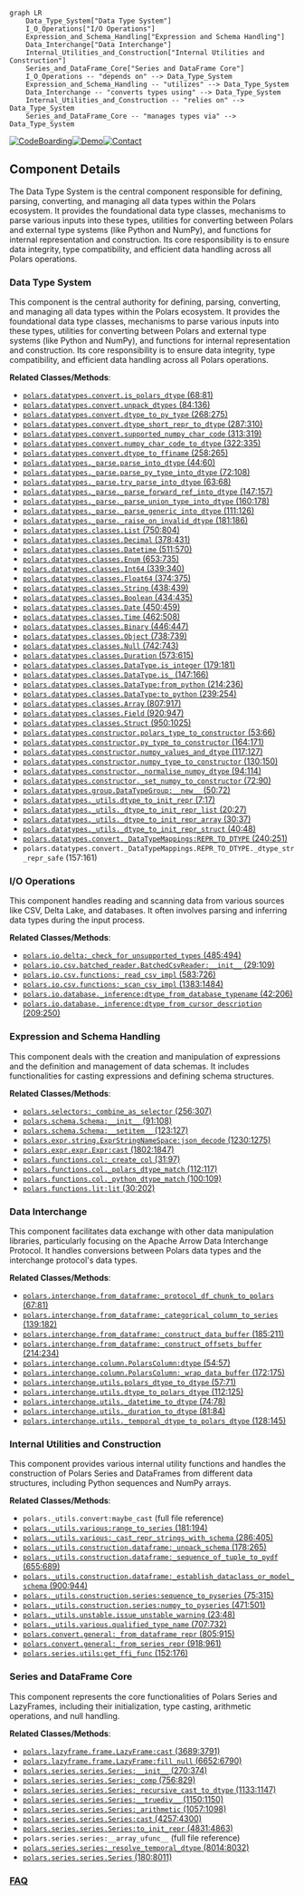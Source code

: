 ```mermaid
graph LR
    Data_Type_System["Data Type System"]
    I_O_Operations["I/O Operations"]
    Expression_and_Schema_Handling["Expression and Schema Handling"]
    Data_Interchange["Data Interchange"]
    Internal_Utilities_and_Construction["Internal Utilities and Construction"]
    Series_and_DataFrame_Core["Series and DataFrame Core"]
    I_O_Operations -- "depends on" --> Data_Type_System
    Expression_and_Schema_Handling -- "utilizes" --> Data_Type_System
    Data_Interchange -- "converts types using" --> Data_Type_System
    Internal_Utilities_and_Construction -- "relies on" --> Data_Type_System
    Series_and_DataFrame_Core -- "manages types via" --> Data_Type_System
```
[![CodeBoarding](https://img.shields.io/badge/Generated%20by-CodeBoarding-9cf?style=flat-square)](https://github.com/CodeBoarding/GeneratedOnBoardings)[![Demo](https://img.shields.io/badge/Try%20our-Demo-blue?style=flat-square)](https://www.codeboarding.org/demo)[![Contact](https://img.shields.io/badge/Contact%20us%20-%20contact@codeboarding.org-lightgrey?style=flat-square)](mailto:contact@codeboarding.org)

## Component Details

The Data Type System is the central component responsible for defining, parsing, converting, and managing all data types within the Polars ecosystem. It provides the foundational data type classes, mechanisms to parse various inputs into these types, utilities for converting between Polars and external type systems (like Python and NumPy), and functions for internal representation and construction. Its core responsibility is to ensure data integrity, type compatibility, and efficient data handling across all Polars operations.

### Data Type System
This component is the central authority for defining, parsing, converting, and managing all data types within the Polars ecosystem. It provides the foundational data type classes, mechanisms to parse various inputs into these types, utilities for converting between Polars and external type systems (like Python and NumPy), and functions for internal representation and construction. Its core responsibility is to ensure data integrity, type compatibility, and efficient data handling across all Polars operations.


**Related Classes/Methods**:

- <a href="https://github.com/pola-rs/polars/blob/master/py-polars/polars/datatypes/convert.py#L68-L81" target="_blank" rel="noopener noreferrer">`polars.datatypes.convert.is_polars_dtype` (68:81)</a>
- <a href="https://github.com/pola-rs/polars/blob/master/py-polars/polars/datatypes/convert.py#L84-L136" target="_blank" rel="noopener noreferrer">`polars.datatypes.convert.unpack_dtypes` (84:136)</a>
- <a href="https://github.com/pola-rs/polars/blob/master/py-polars/polars/datatypes/convert.py#L268-L275" target="_blank" rel="noopener noreferrer">`polars.datatypes.convert.dtype_to_py_type` (268:275)</a>
- <a href="https://github.com/pola-rs/polars/blob/master/py-polars/polars/datatypes/convert.py#L287-L310" target="_blank" rel="noopener noreferrer">`polars.datatypes.convert.dtype_short_repr_to_dtype` (287:310)</a>
- <a href="https://github.com/pola-rs/polars/blob/master/py-polars/polars/datatypes/convert.py#L313-L319" target="_blank" rel="noopener noreferrer">`polars.datatypes.convert.supported_numpy_char_code` (313:319)</a>
- <a href="https://github.com/pola-rs/polars/blob/master/py-polars/polars/datatypes/convert.py#L322-L335" target="_blank" rel="noopener noreferrer">`polars.datatypes.convert.numpy_char_code_to_dtype` (322:335)</a>
- <a href="https://github.com/pola-rs/polars/blob/master/py-polars/polars/datatypes/convert.py#L258-L265" target="_blank" rel="noopener noreferrer">`polars.datatypes.convert.dtype_to_ffiname` (258:265)</a>
- <a href="https://github.com/pola-rs/polars/blob/master/py-polars/polars/datatypes/_parse.py#L44-L60" target="_blank" rel="noopener noreferrer">`polars.datatypes._parse.parse_into_dtype` (44:60)</a>
- <a href="https://github.com/pola-rs/polars/blob/master/py-polars/polars/datatypes/_parse.py#L72-L108" target="_blank" rel="noopener noreferrer">`polars.datatypes._parse.parse_py_type_into_dtype` (72:108)</a>
- <a href="https://github.com/pola-rs/polars/blob/master/py-polars/polars/datatypes/_parse.py#L63-L68" target="_blank" rel="noopener noreferrer">`polars.datatypes._parse.try_parse_into_dtype` (63:68)</a>
- <a href="https://github.com/pola-rs/polars/blob/master/py-polars/polars/datatypes/_parse.py#L147-L157" target="_blank" rel="noopener noreferrer">`polars.datatypes._parse._parse_forward_ref_into_dtype` (147:157)</a>
- <a href="https://github.com/pola-rs/polars/blob/master/py-polars/polars/datatypes/_parse.py#L160-L178" target="_blank" rel="noopener noreferrer">`polars.datatypes._parse._parse_union_type_into_dtype` (160:178)</a>
- <a href="https://github.com/pola-rs/polars/blob/master/py-polars/polars/datatypes/_parse.py#L111-L126" target="_blank" rel="noopener noreferrer">`polars.datatypes._parse._parse_generic_into_dtype` (111:126)</a>
- <a href="https://github.com/pola-rs/polars/blob/master/py-polars/polars/datatypes/_parse.py#L181-L186" target="_blank" rel="noopener noreferrer">`polars.datatypes._parse._raise_on_invalid_dtype` (181:186)</a>
- <a href="https://github.com/pola-rs/polars/blob/master/py-polars/polars/datatypes/classes.py#L750-L804" target="_blank" rel="noopener noreferrer">`polars.datatypes.classes.List` (750:804)</a>
- <a href="https://github.com/pola-rs/polars/blob/master/py-polars/polars/datatypes/classes.py#L378-L431" target="_blank" rel="noopener noreferrer">`polars.datatypes.classes.Decimal` (378:431)</a>
- <a href="https://github.com/pola-rs/polars/blob/master/py-polars/polars/datatypes/classes.py#L511-L570" target="_blank" rel="noopener noreferrer">`polars.datatypes.classes.Datetime` (511:570)</a>
- <a href="https://github.com/pola-rs/polars/blob/master/py-polars/polars/datatypes/classes.py#L653-L735" target="_blank" rel="noopener noreferrer">`polars.datatypes.classes.Enum` (653:735)</a>
- <a href="https://github.com/pola-rs/polars/blob/master/py-polars/polars/datatypes/classes.py#L339-L340" target="_blank" rel="noopener noreferrer">`polars.datatypes.classes.Int64` (339:340)</a>
- <a href="https://github.com/pola-rs/polars/blob/master/py-polars/polars/datatypes/classes.py#L374-L375" target="_blank" rel="noopener noreferrer">`polars.datatypes.classes.Float64` (374:375)</a>
- <a href="https://github.com/pola-rs/polars/blob/master/py-polars/polars/datatypes/classes.py#L438-L439" target="_blank" rel="noopener noreferrer">`polars.datatypes.classes.String` (438:439)</a>
- <a href="https://github.com/pola-rs/polars/blob/master/py-polars/polars/datatypes/classes.py#L434-L435" target="_blank" rel="noopener noreferrer">`polars.datatypes.classes.Boolean` (434:435)</a>
- <a href="https://github.com/pola-rs/polars/blob/master/py-polars/polars/datatypes/classes.py#L450-L459" target="_blank" rel="noopener noreferrer">`polars.datatypes.classes.Date` (450:459)</a>
- <a href="https://github.com/pola-rs/polars/blob/master/py-polars/polars/datatypes/classes.py#L462-L508" target="_blank" rel="noopener noreferrer">`polars.datatypes.classes.Time` (462:508)</a>
- <a href="https://github.com/pola-rs/polars/blob/master/py-polars/polars/datatypes/classes.py#L446-L447" target="_blank" rel="noopener noreferrer">`polars.datatypes.classes.Binary` (446:447)</a>
- <a href="https://github.com/pola-rs/polars/blob/master/py-polars/polars/datatypes/classes.py#L738-L739" target="_blank" rel="noopener noreferrer">`polars.datatypes.classes.Object` (738:739)</a>
- <a href="https://github.com/pola-rs/polars/blob/master/py-polars/polars/datatypes/classes.py#L742-L743" target="_blank" rel="noopener noreferrer">`polars.datatypes.classes.Null` (742:743)</a>
- <a href="https://github.com/pola-rs/polars/blob/master/py-polars/polars/datatypes/classes.py#L573-L615" target="_blank" rel="noopener noreferrer">`polars.datatypes.classes.Duration` (573:615)</a>
- <a href="https://github.com/pola-rs/polars/blob/master/py-polars/polars/datatypes/classes.py#L179-L181" target="_blank" rel="noopener noreferrer">`polars.datatypes.classes.DataType.is_integer` (179:181)</a>
- <a href="https://github.com/pola-rs/polars/blob/master/py-polars/polars/datatypes/classes.py#L147-L166" target="_blank" rel="noopener noreferrer">`polars.datatypes.classes.DataType.is_` (147:166)</a>
- <a href="https://github.com/pola-rs/polars/blob/master/py-polars/polars/datatypes/classes.py#L214-L236" target="_blank" rel="noopener noreferrer">`polars.datatypes.classes.DataType:from_python` (214:236)</a>
- <a href="https://github.com/pola-rs/polars/blob/master/py-polars/polars/datatypes/classes.py#L239-L254" target="_blank" rel="noopener noreferrer">`polars.datatypes.classes.DataType:to_python` (239:254)</a>
- <a href="https://github.com/pola-rs/polars/blob/master/py-polars/polars/datatypes/classes.py#L807-L917" target="_blank" rel="noopener noreferrer">`polars.datatypes.classes.Array` (807:917)</a>
- <a href="https://github.com/pola-rs/polars/blob/master/py-polars/polars/datatypes/classes.py#L920-L947" target="_blank" rel="noopener noreferrer">`polars.datatypes.classes.Field` (920:947)</a>
- <a href="https://github.com/pola-rs/polars/blob/master/py-polars/polars/datatypes/classes.py#L950-L1025" target="_blank" rel="noopener noreferrer">`polars.datatypes.classes.Struct` (950:1025)</a>
- <a href="https://github.com/pola-rs/polars/blob/master/py-polars/polars/datatypes/constructor.py#L53-L66" target="_blank" rel="noopener noreferrer">`polars.datatypes.constructor.polars_type_to_constructor` (53:66)</a>
- <a href="https://github.com/pola-rs/polars/blob/master/py-polars/polars/datatypes/constructor.py#L164-L171" target="_blank" rel="noopener noreferrer">`polars.datatypes.constructor.py_type_to_constructor` (164:171)</a>
- <a href="https://github.com/pola-rs/polars/blob/master/py-polars/polars/datatypes/constructor.py#L117-L127" target="_blank" rel="noopener noreferrer">`polars.datatypes.constructor.numpy_values_and_dtype` (117:127)</a>
- <a href="https://github.com/pola-rs/polars/blob/master/py-polars/polars/datatypes/constructor.py#L130-L150" target="_blank" rel="noopener noreferrer">`polars.datatypes.constructor.numpy_type_to_constructor` (130:150)</a>
- <a href="https://github.com/pola-rs/polars/blob/master/py-polars/polars/datatypes/constructor.py#L94-L114" target="_blank" rel="noopener noreferrer">`polars.datatypes.constructor._normalise_numpy_dtype` (94:114)</a>
- <a href="https://github.com/pola-rs/polars/blob/master/py-polars/polars/datatypes/constructor.py#L72-L90" target="_blank" rel="noopener noreferrer">`polars.datatypes.constructor._set_numpy_to_constructor` (72:90)</a>
- <a href="https://github.com/pola-rs/polars/blob/master/py-polars/polars/datatypes/group.py#L50-L72" target="_blank" rel="noopener noreferrer">`polars.datatypes.group.DataTypeGroup:__new__` (50:72)</a>
- <a href="https://github.com/pola-rs/polars/blob/master/py-polars/polars/datatypes/_utils.py#L7-L17" target="_blank" rel="noopener noreferrer">`polars.datatypes._utils.dtype_to_init_repr` (7:17)</a>
- <a href="https://github.com/pola-rs/polars/blob/master/py-polars/polars/datatypes/_utils.py#L20-L27" target="_blank" rel="noopener noreferrer">`polars.datatypes._utils._dtype_to_init_repr_list` (20:27)</a>
- <a href="https://github.com/pola-rs/polars/blob/master/py-polars/polars/datatypes/_utils.py#L30-L37" target="_blank" rel="noopener noreferrer">`polars.datatypes._utils._dtype_to_init_repr_array` (30:37)</a>
- <a href="https://github.com/pola-rs/polars/blob/master/py-polars/polars/datatypes/_utils.py#L40-L48" target="_blank" rel="noopener noreferrer">`polars.datatypes._utils._dtype_to_init_repr_struct` (40:48)</a>
- <a href="https://github.com/pola-rs/polars/blob/master/py-polars/polars/datatypes/convert.py#L240-L251" target="_blank" rel="noopener noreferrer">`polars.datatypes.convert._DataTypeMappings:REPR_TO_DTYPE` (240:251)</a>
- `polars.datatypes.convert._DataTypeMappings.REPR_TO_DTYPE._dtype_str_repr_safe` (157:161)


### I/O Operations
This component handles reading and scanning data from various sources like CSV, Delta Lake, and databases. It often involves parsing and inferring data types during the input process.


**Related Classes/Methods**:

- <a href="https://github.com/pola-rs/polars/blob/master/py-polars/polars/io/delta.py#L485-L494" target="_blank" rel="noopener noreferrer">`polars.io.delta:_check_for_unsupported_types` (485:494)</a>
- <a href="https://github.com/pola-rs/polars/blob/master/py-polars/polars/io/csv/batched_reader.py#L29-L109" target="_blank" rel="noopener noreferrer">`polars.io.csv.batched_reader.BatchedCsvReader:__init__` (29:109)</a>
- <a href="https://github.com/pola-rs/polars/blob/master/py-polars/polars/io/csv/functions.py#L583-L726" target="_blank" rel="noopener noreferrer">`polars.io.csv.functions:_read_csv_impl` (583:726)</a>
- <a href="https://github.com/pola-rs/polars/blob/master/py-polars/polars/io/csv/functions.py#L1383-L1484" target="_blank" rel="noopener noreferrer">`polars.io.csv.functions:_scan_csv_impl` (1383:1484)</a>
- <a href="https://github.com/pola-rs/polars/blob/master/py-polars/polars/io/database/_inference.py#L42-L206" target="_blank" rel="noopener noreferrer">`polars.io.database._inference:dtype_from_database_typename` (42:206)</a>
- <a href="https://github.com/pola-rs/polars/blob/master/py-polars/polars/io/database/_inference.py#L209-L250" target="_blank" rel="noopener noreferrer">`polars.io.database._inference:dtype_from_cursor_description` (209:250)</a>


### Expression and Schema Handling
This component deals with the creation and manipulation of expressions and the definition and management of data schemas. It includes functionalities for casting expressions and defining schema structures.


**Related Classes/Methods**:

- <a href="https://github.com/pola-rs/polars/blob/master/py-polars/polars/selectors.py#L256-L307" target="_blank" rel="noopener noreferrer">`polars.selectors:_combine_as_selector` (256:307)</a>
- <a href="https://github.com/pola-rs/polars/blob/master/py-polars/polars/schema.py#L91-L108" target="_blank" rel="noopener noreferrer">`polars.schema.Schema:__init__` (91:108)</a>
- <a href="https://github.com/pola-rs/polars/blob/master/py-polars/polars/schema.py#L123-L127" target="_blank" rel="noopener noreferrer">`polars.schema.Schema:__setitem__` (123:127)</a>
- <a href="https://github.com/pola-rs/polars/blob/master/py-polars/polars/expr/string.py#L1230-L1275" target="_blank" rel="noopener noreferrer">`polars.expr.string.ExprStringNameSpace:json_decode` (1230:1275)</a>
- <a href="https://github.com/pola-rs/polars/blob/master/py-polars/polars/expr/expr.py#L1802-L1847" target="_blank" rel="noopener noreferrer">`polars.expr.expr.Expr:cast` (1802:1847)</a>
- <a href="https://github.com/pola-rs/polars/blob/master/py-polars/polars/functions/col.py#L31-L97" target="_blank" rel="noopener noreferrer">`polars.functions.col:_create_col` (31:97)</a>
- <a href="https://github.com/pola-rs/polars/blob/master/py-polars/polars/functions/col.py#L112-L117" target="_blank" rel="noopener noreferrer">`polars.functions.col._polars_dtype_match` (112:117)</a>
- <a href="https://github.com/pola-rs/polars/blob/master/py-polars/polars/functions/col.py#L100-L109" target="_blank" rel="noopener noreferrer">`polars.functions.col._python_dtype_match` (100:109)</a>
- <a href="https://github.com/pola-rs/polars/blob/master/py-polars/polars/functions/lit.py#L30-L202" target="_blank" rel="noopener noreferrer">`polars.functions.lit:lit` (30:202)</a>


### Data Interchange
This component facilitates data exchange with other data manipulation libraries, particularly focusing on the Apache Arrow Data Interchange Protocol. It handles conversions between Polars data types and the interchange protocol's data types.


**Related Classes/Methods**:

- <a href="https://github.com/pola-rs/polars/blob/master/py-polars/polars/interchange/from_dataframe.py#L67-L81" target="_blank" rel="noopener noreferrer">`polars.interchange.from_dataframe:_protocol_df_chunk_to_polars` (67:81)</a>
- <a href="https://github.com/pola-rs/polars/blob/master/py-polars/polars/interchange/from_dataframe.py#L139-L182" target="_blank" rel="noopener noreferrer">`polars.interchange.from_dataframe:_categorical_column_to_series` (139:182)</a>
- <a href="https://github.com/pola-rs/polars/blob/master/py-polars/polars/interchange/from_dataframe.py#L185-L211" target="_blank" rel="noopener noreferrer">`polars.interchange.from_dataframe:_construct_data_buffer` (185:211)</a>
- <a href="https://github.com/pola-rs/polars/blob/master/py-polars/polars/interchange/from_dataframe.py#L214-L234" target="_blank" rel="noopener noreferrer">`polars.interchange.from_dataframe:_construct_offsets_buffer` (214:234)</a>
- <a href="https://github.com/pola-rs/polars/blob/master/py-polars/polars/interchange/column.py#L54-L57" target="_blank" rel="noopener noreferrer">`polars.interchange.column.PolarsColumn:dtype` (54:57)</a>
- <a href="https://github.com/pola-rs/polars/blob/master/py-polars/polars/interchange/column.py#L172-L175" target="_blank" rel="noopener noreferrer">`polars.interchange.column.PolarsColumn:_wrap_data_buffer` (172:175)</a>
- <a href="https://github.com/pola-rs/polars/blob/master/py-polars/polars/interchange/utils.py#L57-L71" target="_blank" rel="noopener noreferrer">`polars.interchange.utils.polars_dtype_to_dtype` (57:71)</a>
- <a href="https://github.com/pola-rs/polars/blob/master/py-polars/polars/interchange/utils.py#L112-L125" target="_blank" rel="noopener noreferrer">`polars.interchange.utils.dtype_to_polars_dtype` (112:125)</a>
- <a href="https://github.com/pola-rs/polars/blob/master/py-polars/polars/interchange/utils.py#L74-L78" target="_blank" rel="noopener noreferrer">`polars.interchange.utils._datetime_to_dtype` (74:78)</a>
- <a href="https://github.com/pola-rs/polars/blob/master/py-polars/polars/interchange/utils.py#L81-L84" target="_blank" rel="noopener noreferrer">`polars.interchange.utils._duration_to_dtype` (81:84)</a>
- <a href="https://github.com/pola-rs/polars/blob/master/py-polars/polars/interchange/utils.py#L128-L145" target="_blank" rel="noopener noreferrer">`polars.interchange.utils._temporal_dtype_to_polars_dtype` (128:145)</a>


### Internal Utilities and Construction
This component provides various internal utility functions and handles the construction of Polars Series and DataFrames from different data structures, including Python sequences and NumPy arrays.


**Related Classes/Methods**:

- `polars._utils.convert:maybe_cast` (full file reference)
- <a href="https://github.com/pola-rs/polars/blob/master/py-polars/polars/_utils/various.py#L181-L194" target="_blank" rel="noopener noreferrer">`polars._utils.various:range_to_series` (181:194)</a>
- <a href="https://github.com/pola-rs/polars/blob/master/py-polars/polars/_utils/various.py#L286-L405" target="_blank" rel="noopener noreferrer">`polars._utils.various:_cast_repr_strings_with_schema` (286:405)</a>
- <a href="https://github.com/pola-rs/polars/blob/master/py-polars/polars/_utils/construction/dataframe.py#L178-L265" target="_blank" rel="noopener noreferrer">`polars._utils.construction.dataframe:_unpack_schema` (178:265)</a>
- <a href="https://github.com/pola-rs/polars/blob/master/py-polars/polars/_utils/construction/dataframe.py#L655-L689" target="_blank" rel="noopener noreferrer">`polars._utils.construction.dataframe:_sequence_of_tuple_to_pydf` (655:689)</a>
- <a href="https://github.com/pola-rs/polars/blob/master/py-polars/polars/_utils/construction/dataframe.py#L900-L944" target="_blank" rel="noopener noreferrer">`polars._utils.construction.dataframe:_establish_dataclass_or_model_schema` (900:944)</a>
- <a href="https://github.com/pola-rs/polars/blob/master/py-polars/polars/_utils/construction/series.py#L75-L315" target="_blank" rel="noopener noreferrer">`polars._utils.construction.series:sequence_to_pyseries` (75:315)</a>
- <a href="https://github.com/pola-rs/polars/blob/master/py-polars/polars/_utils/construction/series.py#L471-L501" target="_blank" rel="noopener noreferrer">`polars._utils.construction.series:numpy_to_pyseries` (471:501)</a>
- <a href="https://github.com/pola-rs/polars/blob/master/py-polars/polars/_utils/unstable.py#L23-L48" target="_blank" rel="noopener noreferrer">`polars._utils.unstable.issue_unstable_warning` (23:48)</a>
- <a href="https://github.com/pola-rs/polars/blob/master/py-polars/polars/_utils/various.py#L707-L732" target="_blank" rel="noopener noreferrer">`polars._utils.various.qualified_type_name` (707:732)</a>
- <a href="https://github.com/pola-rs/polars/blob/master/py-polars/polars/convert/general.py#L805-L915" target="_blank" rel="noopener noreferrer">`polars.convert.general:_from_dataframe_repr` (805:915)</a>
- <a href="https://github.com/pola-rs/polars/blob/master/py-polars/polars/convert/general.py#L918-L961" target="_blank" rel="noopener noreferrer">`polars.convert.general:_from_series_repr` (918:961)</a>
- <a href="https://github.com/pola-rs/polars/blob/master/py-polars/polars/series/utils.py#L152-L176" target="_blank" rel="noopener noreferrer">`polars.series.utils:get_ffi_func` (152:176)</a>


### Series and DataFrame Core
This component represents the core functionalities of Polars Series and LazyFrames, including their initialization, type casting, arithmetic operations, and null handling.


**Related Classes/Methods**:

- <a href="https://github.com/pola-rs/polars/blob/master/py-polars/polars/lazyframe/frame.py#L3689-L3791" target="_blank" rel="noopener noreferrer">`polars.lazyframe.frame.LazyFrame:cast` (3689:3791)</a>
- <a href="https://github.com/pola-rs/polars/blob/master/py-polars/polars/lazyframe/frame.py#L6652-L6790" target="_blank" rel="noopener noreferrer">`polars.lazyframe.frame.LazyFrame:fill_null` (6652:6790)</a>
- <a href="https://github.com/pola-rs/polars/blob/master/py-polars/polars/series/series.py#L270-L374" target="_blank" rel="noopener noreferrer">`polars.series.series.Series:__init__` (270:374)</a>
- <a href="https://github.com/pola-rs/polars/blob/master/py-polars/polars/series/series.py#L756-L829" target="_blank" rel="noopener noreferrer">`polars.series.series.Series:_comp` (756:829)</a>
- <a href="https://github.com/pola-rs/polars/blob/master/py-polars/polars/series/series.py#L1133-L1147" target="_blank" rel="noopener noreferrer">`polars.series.series.Series:_recursive_cast_to_dtype` (1133:1147)</a>
- <a href="https://github.com/pola-rs/polars/blob/master/py-polars/polars/series/series.py#L1150-L1150" target="_blank" rel="noopener noreferrer">`polars.series.series.Series:__truediv__` (1150:1150)</a>
- <a href="https://github.com/pola-rs/polars/blob/master/py-polars/polars/series/series.py#L1057-L1098" target="_blank" rel="noopener noreferrer">`polars.series.series.Series:_arithmetic` (1057:1098)</a>
- <a href="https://github.com/pola-rs/polars/blob/master/py-polars/polars/series/series.py#L4257-L4300" target="_blank" rel="noopener noreferrer">`polars.series.series.Series:cast` (4257:4300)</a>
- <a href="https://github.com/pola-rs/polars/blob/master/py-polars/polars/series/series.py#L4831-L4863" target="_blank" rel="noopener noreferrer">`polars.series.series.Series:to_init_repr` (4831:4863)</a>
- `polars.series.series:__array_ufunc__` (full file reference)
- <a href="https://github.com/pola-rs/polars/blob/master/py-polars/polars/series/series.py#L8014-L8032" target="_blank" rel="noopener noreferrer">`polars.series.series:_resolve_temporal_dtype` (8014:8032)</a>
- <a href="https://github.com/pola-rs/polars/blob/master/py-polars/polars/series/series.py#L180-L8011" target="_blank" rel="noopener noreferrer">`polars.series.series.Series` (180:8011)</a>




### [FAQ](https://github.com/CodeBoarding/GeneratedOnBoardings/tree/main?tab=readme-ov-file#faq)